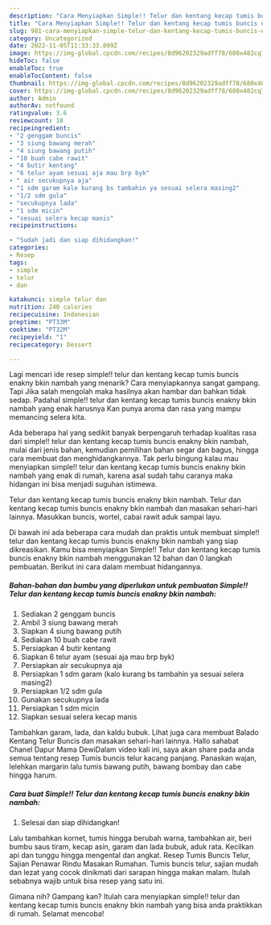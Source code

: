```yaml
---
description: "Cara Menyiapkan Simple!! Telur dan kentang kecap tumis buncis enakny bkin nambah yang Lezat, Buat Buka Puasa Enak Banget"
title: "Cara Menyiapkan Simple!! Telur dan kentang kecap tumis buncis enakny bkin nambah yang Lezat, Buat Buka Puasa Enak Banget"
slug: 981-cara-menyiapkan-simple-telur-dan-kentang-kecap-tumis-buncis-enakny-bkin-nambah-yang-lezat-buat-buka-puasa-enak-banget
category: Uncategorized
date: 2022-11-05T11:33:33.899Z
image: https://img-global.cpcdn.com/recipes/8d96202329adff78/680x482cq70/simple-telur-dan-kentang-kecap-tumis-buncis-enakny-bkin-nambah-foto-resep-utama.jpg
hideToc: false
enableToc: true
enableTocContent: false
thumbnail: https://img-global.cpcdn.com/recipes/8d96202329adff78/680x482cq70/simple-telur-dan-kentang-kecap-tumis-buncis-enakny-bkin-nambah-foto-resep-utama.jpg
cover: https://img-global.cpcdn.com/recipes/8d96202329adff78/680x482cq70/simple-telur-dan-kentang-kecap-tumis-buncis-enakny-bkin-nambah-foto-resep-utama.jpg
author: Admin
authorAv: notfound
ratingvalue: 3.6
reviewcount: 18
recipeingredient:
- "2 genggam buncis"
- "3 siung bawang merah"
- "4 siung bawang putih"
- "10 buah cabe rawit"
- "4 butir kentang"
- "6 telur ayam sesuai aja mau brp byk"
- " air secukupnya aja"
- "1 sdm garam kalo kurang bs tambahin ya sesuai selera masing2"
- "1/2 sdm gula"
- "secukupnya lada"
- "1 sdm micin"
- "sesuai selera kecap manis"
recipeinstructions:

- "Sudah jadi dan siap dihidangkan!"
categories:
- Resep
tags:
- simple
- telur
- dan

katakunci: simple telur dan 
nutrition: 240 calories
recipecuisine: Indonesian
preptime: "PT33M"
cooktime: "PT32M"
recipeyield: "1"
recipecategory: Dessert

---
```



Lagi mencari ide resep simple!! telur dan kentang kecap tumis buncis enakny bkin nambah yang menarik? Cara menyiapkannya sangat gampang. Tapi Jika salah mengolah maka hasilnya akan hambar dan bahkan tidak sedap. Padahal simple!! telur dan kentang kecap tumis buncis enakny bkin nambah yang enak harusnya Kan punya aroma dan rasa yang mampu memancing selera kita.


Ada beberapa hal yang sedikit banyak berpengaruh terhadap kualitas rasa dari simple!! telur dan kentang kecap tumis buncis enakny bkin nambah, mulai dari jenis bahan, kemudian pemilihan bahan segar dan bagus, hingga cara membuat dan menghidangkannya. Tak perlu bingung kalau mau menyiapkan simple!! telur dan kentang kecap tumis buncis enakny bkin nambah yang enak di rumah, karena asal sudah tahu caranya maka hidangan ini bisa menjadi suguhan istimewa.

Telur dan kentang kecap tumis buncis enakny bkin nambah. Telur dan kentang kecap tumis buncis enakny bkin nambah dan masakan sehari-hari lainnya. Masukkan buncis, wortel, cabai rawit aduk sampai layu.


Di bawah ini ada beberapa cara mudah dan praktis untuk membuat simple!! telur dan kentang kecap tumis buncis enakny bkin nambah yang siap dikreasikan. Kamu bisa menyiapkan Simple!! Telur dan kentang kecap tumis buncis enakny bkin nambah menggunakan 12 bahan dan 0 langkah pembuatan. Berikut ini cara dalam membuat hidangannya.

<!--inarticleads1-->

##### Bahan-bahan dan bumbu yang diperlukan untuk pembuatan Simple!! Telur dan kentang kecap tumis buncis enakny bkin nambah:

1. Sediakan 2 genggam buncis
1. Ambil 3 siung bawang merah
1. Siapkan 4 siung bawang putih
1. Sediakan 10 buah cabe rawit
1. Persiapkan 4 butir kentang
1. Siapkan 6 telur ayam (sesuai aja mau brp byk)
1. Persiapkan  air secukupnya aja
1. Persiapkan 1 sdm garam (kalo kurang bs tambahin ya sesuai selera masing2)
1. Persiapkan 1/2 sdm gula
1. Gunakan secukupnya lada
1. Persiapkan 1 sdm micin
1. Siapkan sesuai selera kecap manis


Tambahkan garam, lada, dan kaldu bubuk. Lihat juga cara membuat Balado Kentang Telur Buncis dan masakan sehari-hari lainnya. Hallo sahabat Chanel Dapur Mama DewiDalam video kali ini, saya akan share pada anda semua tentang resep Tumis buncis telur kacang panjang. Panaskan wajan, lelehkan margarin lalu tumis bawang putih, bawang bombay dan cabe hingga harum. 

<!--inarticleads2-->

##### Cara buat Simple!! Telur dan kentang kecap tumis buncis enakny bkin nambah:


1. Selesai dan siap dihidangkan!

Lalu tambahkan kornet, tumis hingga berubah warna, tambahkan air, beri bumbu saus tiram, kecap asin, garam dan lada bubuk, aduk rata. Kecilkan api dan tunggu hingga mengental dan angkat. Resep Tumis Buncis Telur, Sajian Penawar Rindu Masakan Rumahan. Tumis buncis telur, sajian mudah dan lezat yang cocok dinikmati dari sarapan hingga makan malam. Itulah sebabnya wajib untuk bisa resep yang satu ini. 

Gimana nih? Gampang kan? Itulah cara menyiapkan simple!! telur dan kentang kecap tumis buncis enakny bkin nambah yang bisa anda praktikkan di rumah. Selamat mencoba!
